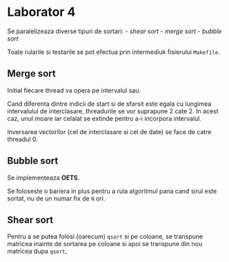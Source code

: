 # Laborator 4
Se paralelizeaza diverse tipuri de sortari:
	- _shear sort_
	- _merge sort_
	- _bubble sort_

Toate rularile si testarile se pot efectua prin intermediuk fisierului
`Makefile`.

## Merge sort
Initial fiecare thread va opera pe intervalul sau.

Cand diferenta dintre indicii de start si de sfarsit este egala cu lungimea
intervalului de interclasare, threadurile se vor suprapune 2 cate 2. In acest
caz, unul moare iar celalat se extinde pentru a-i incorpora intervalul.

Inversarea vectorilor (cel de interclasare si cel de date) se face de catre
threadul 0.

## Bubble sort
Se implementeaza **OETS**.

Se foloseste o bariera in plus pentru a rula algoritmul pana cand sirul este
sortat, nu de un numar fix de `N` ori.

## Shear sort
Pentru a se putea folosi (oarecum) `qsort` si pe coloane, se transpune matricea
inainte de sortarea pe coloane si apoi se transpune din nou matricea dupa
`qsort`,